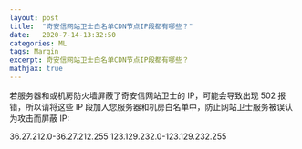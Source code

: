 ```yaml
---
layout: post
title:  "奇安信网站卫士白名单CDN节点IP段都有哪些？"
date:   2020-7-14-13:32:50
categories: ML
tags: Margin
excerpt: 奇安信网站卫士白名单CDN节点IP段都有哪些？
mathjax: true
---
```

若服务器和或机房防火墙屏蔽了奇安信网站卫士的 IP，可能会导致出现 502 报错，所以请将这些 IP 段加入您服务器和机房白名单中，防止网站卫士服务被误认为攻击而屏蔽 IP:

36.27.212.0-36.27.212.255
123.129.232.0-123.129.232.255
